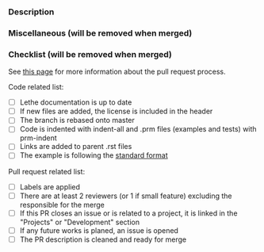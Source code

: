 <!-- Please, fill in the description as completely as possible.-->

### Description

<!-- Explain the content of the new example
       What are the motivations? 
       What is/are the feature(s) highlighted in this example? -->

### Miscellaneous (will be removed when merged)

<!-- Anything that you would like to add that does not fit into any of the categories above.
       Note that any critical information should be in the categories above.
       Examples:
         Future changes or features that will be added in subsequent pull requests
         Any comments or highlights for the reviewers -->

### Checklist (will be removed when merged)
See [this page](https://chaos-polymtl.github.io/lethe/documentation/contributing.html#pull-requests) for more information about the pull request process.

Code related list:
- [ ] Lethe documentation is up to date
- [ ] If new files are added, the license is included in the header
- [ ] The branch is rebased onto master
- [ ] Code is indented with indent-all and .prm files (examples and tests) with prm-indent
- [ ] Links are added to parent .rst files
- [ ] The example is following the [standard format](https://chaos-polymtl.github.io/lethe/documentation/contributing.html#general-rules-and-format)

Pull request related list:
- [ ] Labels are applied
- [ ] There are at least 2 reviewers (or 1 if small feature) excluding the responsible for the merge
- [ ] If this PR closes an issue or is related to a project, it is linked in the "Projects" or "Development" section
- [ ] If any future works is planed, an issue is opened
- [ ] The PR description is cleaned and ready for merge